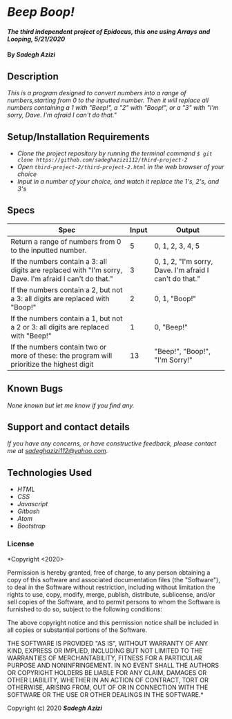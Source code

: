# _Beep Boop!_

#### _The third independent project of Epidocus, this one using Arrays and Looping, 5/21/2020_

#### By _**Sadegh Azizi**_

## Description

_This is a program designed to convert numbers into a range of numbers,starting from 0 to the inputted number. Then it will replace all numbers containing a 1 with "Beep!", a "2" with "Boop!", or a "3" with "I'm sorry, Dave. I'm afraid I can't do that."_

## Setup/Installation Requirements

* _Clone the project repository by running the terminal command  `$ git clone https://github.com/sadeghazizi112/third-project-2`_
* _Open `third-project-2/third-project-2.html` in the web browser of your choice_
* _Input in a number of your choice, and watch it replace the 1's, 2's, and 3's_

## Specs
|Spec|Input|Output|
|-|-|-|
|Return a range of numbers from 0 to the inputted number.| 5 | 0,  1, 2, 3, 4, 5|
|If the numbers contain a 3: all digits are replaced with "I'm sorry, Dave. I'm afraid I can't do that."|3|0, 1, 2, "I'm sorry, Dave. I'm afraid I can't do that."|
|If the numbers contain a 2, but not a 3: all digits are replaced with "Boop!"|2|0, 1, "Boop!"|
|If the numbers contain a 1, but not a 2 or 3: all digits are replaced with "Beep!"| 1 | 0, "Beep!"|
|If the numbers contain two or more of these: the program will prioritize the highest digit| 13 | "Beep!", "Boop!", "I'm Sorry!"|


## Known Bugs

_None known but let me know if you find any._

## Support and contact details

_If you have any concerns, or have constructive feedback, please contact me at sadeghazizi112@yahoo.com._

## Technologies Used

* _HTML_
* _CSS_
* _Javascript_
* _Gitbash_
* _Atom_
* _Bootstrap_

### License

*Copyright <2020> <Sadgh>

Permission is hereby granted, free of charge, to any person obtaining a copy of this software and associated documentation files (the "Software"), to deal in the Software without restriction, including without limitation the rights to use, copy, modify, merge, publish, distribute, sublicense, and/or sell copies of the Software, and to permit persons to whom the Software is furnished to do so, subject to the following conditions:

The above copyright notice and this permission notice shall be included in all copies or substantial portions of the Software.

THE SOFTWARE IS PROVIDED "AS IS", WITHOUT WARRANTY OF ANY KIND, EXPRESS OR IMPLIED, INCLUDING BUT NOT LIMITED TO THE WARRANTIES OF MERCHANTABILITY, FITNESS FOR A PARTICULAR PURPOSE AND NONINFRINGEMENT. IN NO EVENT SHALL THE AUTHORS OR COPYRIGHT HOLDERS BE LIABLE FOR ANY CLAIM, DAMAGES OR OTHER LIABILITY, WHETHER IN AN ACTION OF CONTRACT, TORT OR OTHERWISE, ARISING FROM, OUT OF OR IN CONNECTION WITH THE SOFTWARE OR THE USE OR OTHER DEALINGS IN THE SOFTWARE.*

Copyright (c) 2020 **_Sadegh Azizi_**
